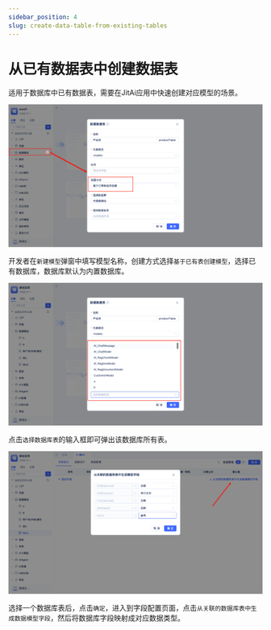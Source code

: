 ```yaml
---
sidebar_position: 4
slug: create-data-table-from-existing-tables
---
```


# 从已有数据表中创建数据表

适用于数据库中已有数据表，需要在JitAi应用中快速创建对应模型的场景。

![基于数据库表创建模型](./img/based-on-existing-data-model.png)

开发者在`新建模型`弹窗中填写模型名称，创建方式选择`基于已有表创建模型`，选择已有数据库，数据库默认为内置数据库。

![选择数据表](./img/select-data-table.png)

点击`选择数据库表`的输入框即可弹出该数据库所有表。

![字段映射](./img/field-mapping.png)

选择一个数据库表后，点击`确定`，进入到字段配置页面，点击`从关联的数据库表中生成数据模型字段`，然后将数据库字段映射成对应数据类型。
